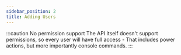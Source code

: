 ```yaml
---
sidebar_position: 2
title: Adding Users
---
```


:::caution No permission support
The API itself doesn't support permissions, so every user will have full access - That includes power actions, but more importantly console commands. 
:::

